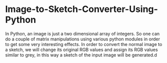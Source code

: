 # Image-to-Sketch-Converter-Using-Python
In Python, an image is just a two dimensional array of integers. So one can do a couple of matrix manipulations using various python modules in order to get some very interesting effects. In order to convert the normal image to a sketch, we will change its original RGB values and assign its RGB values similar to grey, in this way a sketch of the input image will be generated.d
